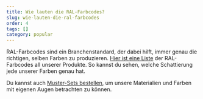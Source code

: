 ```yaml
---
title: Wie lauten die RAL-Farbcodes?
slug: wie-lauten-die-ral-farbcodes
order: 4
tags: []
category: popular
---
```


RAL-Farbcodes sind ein Branchenstandard, der dabei hilft, immer genau die richtigen, selben Farben zu produzieren. [Hier ist eine Liste](http://tips.tylko.com/en/articles/4476189-ral-farbcode-liste) der RAL-Farbcodes all unserer Produkte. So kannst du sehen, welche Schattierung jede unserer Farben genau hat.

Du kannst auch [Muster-Sets bestellen](https://tylko.com/de/muster/), um unsere Materialien und Farben mit eigenen Augen betrachten zu können.
